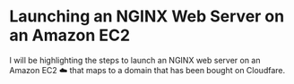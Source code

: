 # Launching an NGINX Web Server on an Amazon EC2

I will be highlighting the steps to launch an NGINX web server on an Amazon EC2 :cloud: that maps to a domain that has been bought on Cloudfare.


